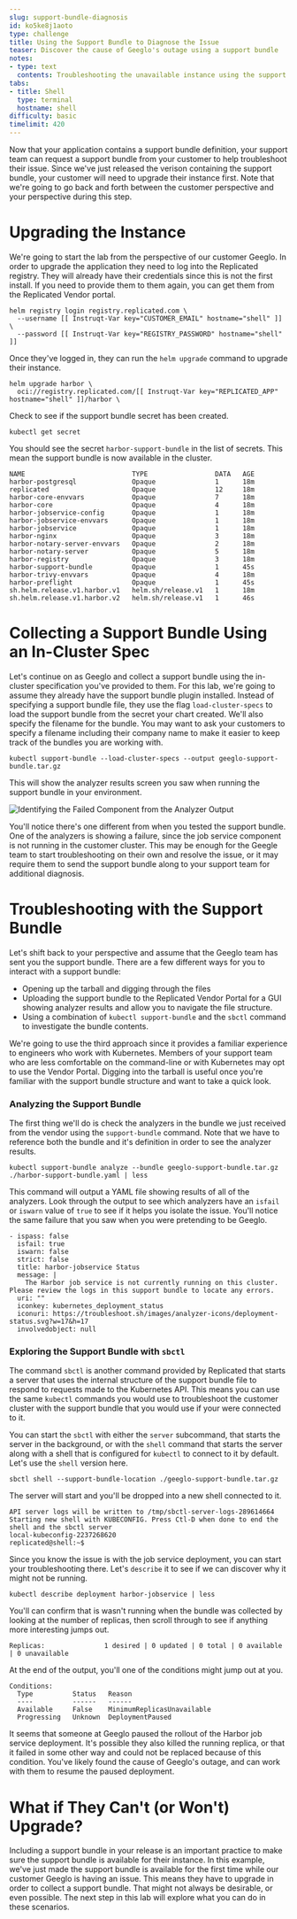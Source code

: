 ```yaml
---
slug: support-bundle-diagnosis
id: ko5ke8j1aoto
type: challenge
title: Using the Support Bundle to Diagnose the Issue
teaser: Discover the cause of Geeglo's outage using a support bundle
notes:
- type: text
  contents: Troubleshooting the unavailable instance using the support bundle
tabs:
- title: Shell
  type: terminal
  hostname: shell
difficulty: basic
timelimit: 420
---
```


Now that your application contains a support bundle definition, your support
team can request a support bundle from your customer to help troubleshoot their
issue. Since we've just released the verison containing the support bundle,
your customer will need to upgrade their instance first. Note that we're going
to go back and forth between the customer perspective and your perspective
during this step.

Upgrading the Instance
======================

We're going to start the lab from the perspective of our customer Geeglo. In
order to upgrade the application they need to log into the Replicated registry.
They will already have their credentials since this is not the first install.
If you need to provide them to them again, you can get them from the Replicated
Vendor portal.

```
helm registry login registry.replicated.com \
  --username [[ Instruqt-Var key="CUSTOMER_EMAIL" hostname="shell" ]] \
  --password [[ Instruqt-Var key="REGISTRY_PASSWORD" hostname="shell" ]]
```

Once they've logged in, they can run the `helm upgrade` command to upgrade
their instance.

```
helm upgrade harbor \
  oci://registry.replicated.com/[[ Instruqt-Var key="REPLICATED_APP" hostname="shell" ]]/harbor \
```

Check to see if the support bundle secret has been created.

```
kubectl get secret
```

You should see the secret `harbor-support-bundle` in the list of secrets. This
mean the support bundle is now available in the cluster.

```
NAME                           TYPE                 DATA   AGE
harbor-postgresql              Opaque               1      18m
replicated                     Opaque               12     18m
harbor-core-envvars            Opaque               7      18m
harbor-core                    Opaque               4      18m
harbor-jobservice-config       Opaque               1      18m
harbor-jobservice-envvars      Opaque               1      18m
harbor-jobservice              Opaque               1      18m
harbor-nginx                   Opaque               3      18m
harbor-notary-server-envvars   Opaque               2      18m
harbor-notary-server           Opaque               5      18m
harbor-registry                Opaque               3      18m
harbor-support-bundle          Opaque               1      45s
harbor-trivy-envvars           Opaque               4      18m
harbor-preflight               Opaque               1      45s
sh.helm.release.v1.harbor.v1   helm.sh/release.v1   1      18m
sh.helm.release.v1.harbor.v2   helm.sh/release.v1   1      46s
```

Collecting a Support Bundle Using an In-Cluster Spec
====================================================

Let's continue on as Geeglo and collect a support bundle using the in-cluster
specification you've provided to them. For this lab, we're going to assume they
already have the support bundle plugin installed. Instead of specifying a
support bundle file, they use the flag `load-cluster-specs` to load the support
bundle from the secret your chart created. We'll also specify the filename for
the bundle. You may want to ask your customers to specify a filename including
their company name to make it easier to keep track of the bundles you are
working with.

```
kubectl support-bundle --load-cluster-specs --output geeglo-support-bundle.tar.gz
```

This will show the analyzer results screen you saw when running the support bundle in your environment.

![Identifying the Failed Component from the Analyzer Output](../assets/identifying-the-failed-component.png)

You'll notice there's one different from when you tested the support bundle.
One of the analyzers is showing a failure, since the job service component is
not running in the customer cluster. This may be enough for the Geegle team to
start troubleshooting on their own and resolve the issue, or it may require
them to send the support bundle along to your support team for additional
diagnosis.

Troubleshooting with the Support Bundle
=======================================

Let's shift back to your perspective and assume that the Geeglo team has sent
you the support bundle. There are a few different ways for you to interact with
a support bundle:

* Opening up the tarball and digging through the files
* Uploading the support bundle to the Replicated Vendor Portal for a GUI showing analyzer results and allow you to navigate the file structure.
* Using a combination of `kubectl support-bundle` and the `sbctl` command to investigate the bundle contents.

We're going to use the third approach since it provides a familiar experience
to engineers who work with Kubernetes. Members of your support team who are
less comfortable on the command-line or with Kubernetes may opt to use the
Vendor Portal. Digging into the tarball is useful once you're familiar with the
support bundle structure and want to take a quick look.

### Analyzing the Support Bundle

The first thing we'll do is check the analyzers in the bundle we just received
from the vendor using the `support-bundle` command. Note that we have to
reference both the bundle and it's definition in order to see the analyzer
results.

```
kubectl support-bundle analyze --bundle geeglo-support-bundle.tar.gz ./harbor-support-bundle.yaml | less
```

This command will output a YAML file showing results of all of the analyzers.
Look through the output to see which analyzers have an `isfail` or `iswarn`
value of `true` to see if it helps you isolate the issue. You'll notice the
same failure that you saw when you were pretending to be Geeglo.

```
- ispass: false
  isfail: true
  iswarn: false
  strict: false
  title: harbor-jobservice Status
  message: |
    The Harbor job service is not currently running on this cluster. Please review the logs in this support bundle to locate any errors.
  uri: ""
  iconkey: kubernetes_deployment_status
  iconuri: https://troubleshoot.sh/images/analyzer-icons/deployment-status.svg?w=17&h=17
  involvedobject: null
```

### Exploring the Support Bundle with `sbctl`

The command `sbctl` is another command provided by Replicated that starts a
server that uses the internal structure of the support bundle file to respond
to requests made to the Kubernetes API. This means you can use the same
`kubectl` commands you would use to troubleshoot the customer cluster with the
support bundle that you would use if your were connected to it.

You can start the `sbctl` with either the `server` subcommand, that starts the
server in the background, or with the `shell` command that starts the server
along with a shell that is configured for `kubectl` to connect to it by
default. Let's use the `shell` version here.

```
sbctl shell --support-bundle-location ./geeglo-support-bundle.tar.gz
```

The server will start and you'll be dropped into a new shell connected to it.

```
API server logs will be written to /tmp/sbctl-server-logs-289614664
Starting new shell with KUBECONFIG. Press Ctl-D when done to end the shell and the sbctl server
local-kubeconfig-2237268620
replicated@shell:~$
```

Since you know the issue is with the job service deployment, you can start your
troubleshooting there. Let's `describe` it to see if we can discover why it
might not be running.

```
kubectl describe deployment harbor-jobservice | less
```

You'll can confirm that is wasn't running when the bundle was collected by
looking at the number of replicas, then scroll through to see if anything more
interesting jumps out.

```
Replicas:               1 desired | 0 updated | 0 total | 0 available | 0 unavailable
```

At the end of the output, you'll one of the conditions might jump out at you.

```
Conditions:
  Type          Status   Reason
  ----          ------   ------
  Available     False    MinimumReplicasUnavailable
  Progressing   Unknown  DeploymentPaused
```

It seems that someone at Geeglo paused the rollout of the Harbor job service
deployment. It's possible they also killed the running replica, or that it
failed in some other way and could not be replaced because of this condition.
You've likely found the cause of Geeglo's outage, and can work with them to
resume the paused deployment.

What if They Can't (or Won't) Upgrade?
======================================

Including a support bundle in your release is an important practice to make
sure the support bundle is available for their instance. In this example, we've
just made the support bundle is available for the first time while our customer
Geeglo is having an issue. This means they have to upgrade in order to collect
a support bundle. That might not always be desirable, or even possible. The
next step in this lab will explore what you can do in these scenarios.
